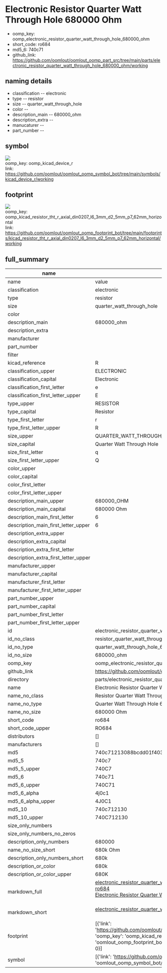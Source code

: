 # Electronic Resistor Quarter Watt Through Hole 680000 Ohm

  
* oomp_key: oomp_electronic_resistor_quarter_watt_through_hole_680000_ohm 
* short_code: ro684
* md5_6: 740c71  
* github_link: https://github.com/oomlout/oomlout_oomp_part_src/tree/main/parts/electronic_resistor_quarter_watt_through_hole_680000_ohm/working  
## naming details
* classification -- electronic
* type -- resistor
* size -- quarter_watt_through_hole
* color -- 
* description_main -- 680000_ohm
* description_extra -- 
* manucaturer -- 
* part_number -- 



## symbol

![](symbol/{index}}/working/working_600.png)  
oomp_key: oomp_kicad_device_r  
link: https://github.com/oomlout/oomlout_oomp_symbol_bot/tree/main/symbols/kicad_device_r/working  

## footprint

![](footprint/{index}/working/working_600.png)  
oomp_key: oomp_kicad_resistor_tht_r_axial_din0207_l6_3mm_d2_5mm_p7_62mm_horizontal  
link: https://github.com/oomlout/oomlout_oomp_footprint_bot/tree/main/footprints/kicad_resistor_tht_r_axial_din0207_l6_3mm_d2_5mm_p7_62mm_horizontal/working  

## full_summary
| name | value | 
| --- | --- | 
| name | value | 
| classification | electronic | 
| type | resistor | 
| size | quarter_watt_through_hole | 
| color |  | 
| description_main | 680000_ohm | 
| description_extra |  | 
| manufacturer |  | 
| part_number |  | 
| filter |  | 
| kicad_reference | R | 
| classification_upper | ELECTRONIC | 
| classification_capital | Electronic | 
| classification_first_letter | e | 
| classification_first_letter_upper | E | 
| type_upper | RESISTOR | 
| type_capital | Resistor | 
| type_first_letter | r | 
| type_first_letter_upper | R | 
| size_upper | QUARTER_WATT_THROUGH_HOLE | 
| size_capital | Quarter Watt Through Hole | 
| size_first_letter | q | 
| size_first_letter_upper | Q | 
| color_upper |  | 
| color_capital |  | 
| color_first_letter |  | 
| color_first_letter_upper |  | 
| description_main_upper | 680000_OHM | 
| description_main_capital | 680000 Ohm | 
| description_main_first_letter | 6 | 
| description_main_first_letter_upper | 6 | 
| description_extra_upper |  | 
| description_extra_capital |  | 
| description_extra_first_letter |  | 
| description_extra_first_letter_upper |  | 
| manufacturer_upper |  | 
| manufacturer_capital |  | 
| manufacturer_first_letter |  | 
| manufacturer_first_letter_upper |  | 
| part_number_upper |  | 
| part_number_capital |  | 
| part_number_first_letter |  | 
| part_number_first_letter_upper |  | 
| id | electronic_resistor_quarter_watt_through_hole_680000_ohm | 
| id_no_class | resistor_quarter_watt_through_hole_680000_ohm | 
| id_no_type | quarter_watt_through_hole_680000_ohm | 
| id_no_size | 680000_ohm | 
| oomp_key | oomp_electronic_resistor_quarter_watt_through_hole_680000_ohm | 
| github_link | https://github.com/oomlout/oomlout_oomp_part_src/tree/main/parts/electronic_resistor_quarter_watt_through_hole_680000_ohm/working | 
| directory | parts/electronic_resistor_quarter_watt_through_hole_680000_ohm | 
| name | Electronic Resistor Quarter Watt Through Hole 680000 Ohm | 
| name_no_class | Resistor Quarter Watt Through Hole 680000 Ohm | 
| name_no_type | Quarter Watt Through Hole 680000 Ohm | 
| name_no_size | 680000 Ohm | 
| short_code | ro684 | 
| short_code_upper | RO684 | 
| distributors | [] | 
| manufacturers | [] | 
| md5 | 740c71213088bcdd01f40329916982ee | 
| md5_5 | 740c7 | 
| md5_5_upper | 740C7 | 
| md5_6 | 740c71 | 
| md5_6_upper | 740C71 | 
| md5_6_alpha | 4j0c1 | 
| md5_6_alpha_upper | 4J0C1 | 
| md5_10 | 740c712130 | 
| md5_10_upper | 740C712130 | 
| size_only_numbers |  | 
| size_only_numbers_no_zeros |  | 
| description_only_numbers | 680000 | 
| name_no_size_short | 680k Ohm | 
| description_only_numbers_short | 680k | 
| description_or_color | 680k | 
| description_or_color_upper | 680K | 
| markdown_full | [electronic_resistor_quarter_watt_through_hole_680000_ohm](https://github.com/oomlout/oomlout_oomp_part_src/tree/main/parts/electronic_resistor_quarter_watt_through_hole_680000_ohm/working)<br>[ro684](https://github.com/oomlout/oomlout_oomp_part_src/tree/main/parts/electronic_resistor_quarter_watt_through_hole_680000_ohm/working)<br>[Electronic Resistor Quarter Watt Through Hole 680000 Ohm](https://github.com/oomlout/oomlout_oomp_part_src/tree/main/parts/electronic_resistor_quarter_watt_through_hole_680000_ohm/working)<br><br> | 
| markdown_short | [electronic_resistor_quarter_watt_through_hole_680000_ohm](https://github.com/oomlout/oomlout_oomp_part_src/tree/main/parts/electronic_resistor_quarter_watt_through_hole_680000_ohm/working)<br><br> | 
| footprint | [{'link': 'https://github.com/oomlout/oomlout_oomp_footprint_bot/tree/main/foootprntss/kicad_resistor_tht_r_axial_din0207_l6_3mm_d2_5mm_p7_62mm_horizontal', 'oomp_key': 'oomp_kicad_resistor_tht_r_axial_din0207_l6_3mm_d2_5mm_p7_62mm_horizontal', 'directory': 'oomlout_oomp_footprint_bot/footprints/kicad_resistor_tht_r_axial_din0207_l6_3mm_d2_5mm_p7_62mm_horizontal//working/working.kicad_mod', 'index': 0}] | 
| symbol | [{'link': 'https://github.com/oomlout/oomlout_oomp_symbol_bot/tree/main/symbols/kicad_device_r', 'oomp_key': 'oomp_kicad_device_r', 'directory': 'oomlout_oomp_symbol_bot/symbols/kicad_device_r//working/working.kicad_sym', 'index': 0}] | 
